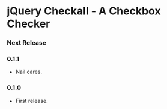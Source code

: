# jQuery Checkall - A Checkbox Checker

### Next Release

### 0.1.1

- Nail cares.

### 0.1.0

- First release.
